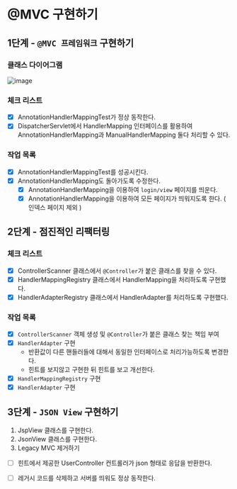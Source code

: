 # @MVC 구현하기

## 1단계 - `@MVC 프레임워크` 구현하기

### 클래스 다이어그램

![image](https://user-images.githubusercontent.com/52696169/190914907-beb1d419-d550-4b4e-9f4d-b3948fbb551b.png)

### 체크 리스트

- [x] AnnotationHandlerMappingTest가 정상 동작한다.
- [x] DispatcherServlet에서 HandlerMapping 인터페이스를 활용하여 AnnotationHandlerMapping과 ManualHandlerMapping 둘다 처리할 수 있다.

### 작업 목록

- [x] AnnotationHandlerMappingTest를 성공시킨다.
- [x] AnnotationHandlerMapping도 돌아가도록 수정한다.
    - [x] AnnotationHandlerMapping을 이용하여 `login/view` 페이지를 띄운다.
    - [x] AnnotationHandlerMapping을 이용하여 모든 페이지가 띄워지도록 한다. ( 인덱스 페이지 제외 )

## 2단계 - 점진적인 리팩터링

### 체크 리스트

- [x] ControllerScanner 클래스에서 `@Controller`가 붙은 클래스를 찾을 수 있다.
- [x] HandlerMappingRegistry 클래스에서 HandlerMapping을 처리하도록 구현했다.
- [x] HandlerAdapterRegistry 클래스에서 HandlerAdapter를 처리하도록 구현했다.

### 작업 목록

- [x] `ControllerScanner` 객체 생성 및 `@Controller`가 붙은 클래스 찾는 책임 부여
- [x] `HandlerAdapter` 구현
    - 반환값이 다른 핸들러들에 대해서 동일한 인터페이스로 처리가능하도록 변경한다.
    - 힌트를 보지않고 구현한 뒤 힌트를 보고 개선한다.
- [x] `HandlerMappingRegistry` 구현
- [x] `HandlerAdapter` 구현

## 3단계 - `JSON View` 구현하기

1. JspView 클래스를 구현한다.
2. JsonView 클래스를 구현한다.
3. Legacy MVC 제거하기

- [ ] 힌트에서 제공한 UserController 컨트롤러가 json 형태로 응답을 반환한다.
- [ ] 레거시 코드를 삭제하고 서버를 띄워도 정상 동작한다.

